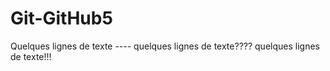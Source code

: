 # Git-GitHub5
Quelques lignes de texte ----
quelques lignes de texte????
quelques lignes de texte!!!
